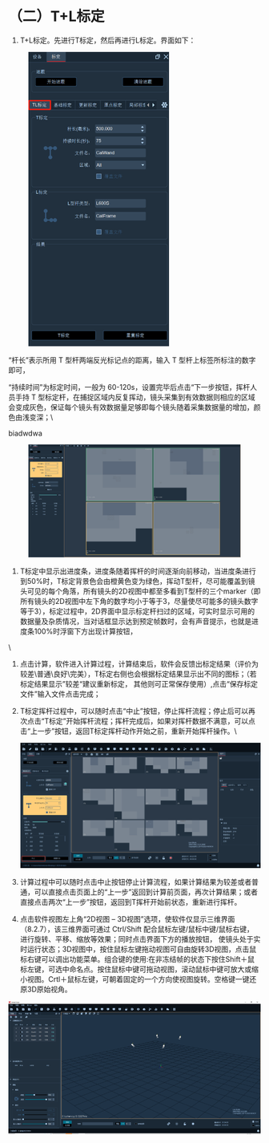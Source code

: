 # （二）T+L标定

1. T+L标定。先进行T标定，然后再进行L标定。界面如下：

<figure><img src="../.gitbook/assets/image (533).png" alt="" width="281"><figcaption></figcaption></figure>

“杆长”表示所用 T 型杆两端反光标记点的距离，输入 T 型杆上标签所标注的数字即可，

“持续时间”为标定时间，一般为 60-120s，设置完毕后点击“下一步按钮，挥杆人员手持 T 型标定杆，在捕捉区域内反复挥动，镜头采集到有效数据则相应的区域会变成灰色，保证每个镜头有效数据量足够即每个镜头随着采集数据量的增加，颜色由浅变深；\


biadwdwa

<figure><img src="../.gitbook/assets/企业微信截图_1746602977776 (1).png" alt=""><figcaption></figcaption></figure>



1. T标定中显示出进度条，进度条随着挥杆的时间逐渐向前移动，当进度条进行到50%时，T标定背景色会由橙黄色变为绿色，挥动T型杆，尽可能覆盖到镜头可见的每个角落，所有镜头的2D视图中都至多看到T型杆的三个marker（即所有镜头的2D视图中左下角的数字均小于等于3，尽量使尽可能多的镜头数字等于3），标定过程中，2D界面中显示标定杆扫过的区域，可实时显示可用的数据量及杂质情况，当对话框显示达到预定帧数时，会有声音提示，也就是进度条100%时浮窗下方出现计算按钮，

\


1. 点击计算，软件进入计算过程，计算结束后，软件会反馈出标定结果（评价为较差\普通\良好\完美），T标定右侧也会根据标定结果显示出不同的图标；（若标定结果显示”较差“建议重新标定， 其他则可正常保存使用）,点击“保存标定文件”输入文件点击完成；
2.  T标定挥杆过程中，可以随时点击“中止”按钮，停止挥杆流程；停止后可以再次点击“T标定”开始挥杆流程；挥杆完成后，如果对挥杆数据不满意，可以点击“上一步”按钮，返回T标定挥杆动作开始之前，重新开始挥杆操作。\


    ![8.2.6](<../.gitbook/assets/6 (2).png>)
3. 计算过程中可以随时点击中止按钮停止计算流程，如果计算结果为较差或者普通，可以直接点击页面上的“上一步”返回到计算前页面，再次计算结果；或者直接点击两次“上一步”按钮，返回到T挥杆开始前状态，重新进行挥杆。
4. 点击软件视图左上角“2D视图 – 3D视图”选项，使软件仅显示三维界面（8.2.7），该三维界面可通过 Ctrl/Shift 配合鼠标左键/鼠标中键/鼠标右键，进行旋转、平移、缩放等效果；同时点击界面下方的播放按钮， 使镜头处于实时运行状态；3D视图中，按住鼠标左键拖动视图可自由旋转3D视图，点击鼠标右键可以调出功能菜单。组合键的使用:在非冻结帧的状态下按住Shift＋鼠标左键，可选中命名点。按住鼠标中键可拖动视图，滚动鼠标中键可放大或缩小视图。Crtl＋鼠标左键，可朝着固定的一个方向使视图旋转。空格键一键还原3D原始视角。

![8.2.7](<../.gitbook/assets/7 (2).png>)
